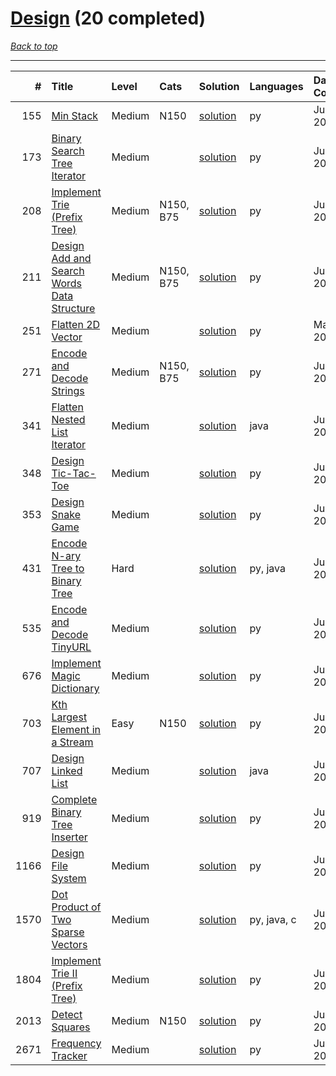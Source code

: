 # [Design](<https://leetcode.com/tag/Design/>) (20 completed)

*[Back to top](<../../README.md>)*

------

|    # | Title                                                                                                                    | Level   | Cats      | Solution                                                             | Languages   | Date Complete   |
|-----:|:-------------------------------------------------------------------------------------------------------------------------|:--------|:----------|:---------------------------------------------------------------------|:------------|:----------------|
|  155 | [Min Stack](<https://leetcode.com/problems/min-stack>)                                                                   | Medium  | N150      | [solution](<../_155. Min Stack.md>)                                  | py          | Jun 13, 2024    |
|  173 | [Binary Search Tree Iterator](<https://leetcode.com/problems/binary-search-tree-iterator>)                               | Medium  |           | [solution](<../_173. Binary Search Tree Iterator.md>)                | py          | Jun 26, 2024    |
|  208 | [Implement Trie (Prefix Tree)](<https://leetcode.com/problems/implement-trie-prefix-tree>)                               | Medium  | N150, B75 | [solution](<../_208. Implement Trie (Prefix Tree).md>)               | py          | Jun 27, 2024    |
|  211 | [Design Add and Search Words Data Structure](<https://leetcode.com/problems/design-add-and-search-words-data-structure>) | Medium  | N150, B75 | [solution](<../_211. Design Add and Search Words Data Structure.md>) | py          | Jun 27, 2024    |
|  251 | [Flatten 2D Vector](<https://leetcode.com/problems/flatten-2d-vector>)                                                   | Medium  |           | [solution](<../_251. Flatten 2D Vector.md>)                          | py          | May 22, 2024    |
|  271 | [Encode and Decode Strings](<https://leetcode.com/problems/encode-and-decode-strings>)                                   | Medium  | N150, B75 | [solution](<../_271. Encode and Decode Strings.md>)                  | py          | Jun 12, 2024    |
|  341 | [Flatten Nested List Iterator](<https://leetcode.com/problems/flatten-nested-list-iterator>)                             | Medium  |           | [solution](<../_341. Flatten Nested List Iterator.md>)               | java        | Jul 02, 2024    |
|  348 | [Design Tic-Tac-Toe](<https://leetcode.com/problems/design-tic-tac-toe>)                                                 | Medium  |           | [solution](<../_348. Design Tic-Tac-Toe.md>)                         | py          | Jul 04, 2024    |
|  353 | [Design Snake Game](<https://leetcode.com/problems/design-snake-game>)                                                   | Medium  |           | [solution](<../_353. Design Snake Game.md>)                          | py          | Jun 28, 2024    |
|  431 | [Encode N-ary Tree to Binary Tree](<https://leetcode.com/problems/encode-n-ary-tree-to-binary-tree>)                     | Hard    |           | [solution](<../_431. Encode N-ary Tree to Binary Tree.md>)           | py, java    | Jun 28, 2024    |
|  535 | [Encode and Decode TinyURL](<https://leetcode.com/problems/encode-and-decode-tinyurl>)                                   | Medium  |           | [solution](<../_535. Encode and Decode TinyURL.md>)                  | py          | Jun 07, 2024    |
|  676 | [Implement Magic Dictionary](<https://leetcode.com/problems/implement-magic-dictionary>)                                 | Medium  |           | [solution](<../_676. Implement Magic Dictionary.md>)                 | py          | Jun 27, 2024    |
|  703 | [Kth Largest Element in a Stream](<https://leetcode.com/problems/kth-largest-element-in-a-stream>)                       | Easy    | N150      | [solution](<../_703. Kth Largest Element in a Stream.md>)            | py          | Jul 04, 2024    |
|  707 | [Design Linked List](<https://leetcode.com/problems/design-linked-list>)                                                 | Medium  |           | [solution](<../_707. Design Linked List.md>)                         | java        | Jun 21, 2024    |
|  919 | [Complete Binary Tree Inserter](<https://leetcode.com/problems/complete-binary-tree-inserter>)                           | Medium  |           | [solution](<../_919. Complete Binary Tree Inserter.md>)              | py          | Jul 05, 2024    |
| 1166 | [Design File System](<https://leetcode.com/problems/design-file-system>)                                                 | Medium  |           | [solution](<../_1166. Design File System.md>)                        | py          | Jun 27, 2024    |
| 1570 | [Dot Product of Two Sparse Vectors](<https://leetcode.com/problems/dot-product-of-two-sparse-vectors>)                   | Medium  |           | [solution](<../_1570. Dot Product of Two Sparse Vectors.md>)         | py, java, c | Jun 06, 2024    |
| 1804 | [Implement Trie II (Prefix Tree)](<https://leetcode.com/problems/implement-trie-ii-prefix-tree>)                         | Medium  |           | [solution](<../_1804. Implement Trie II (Prefix Tree).md>)           | py          | Jun 27, 2024    |
| 2013 | [Detect Squares](<https://leetcode.com/problems/detect-squares>)                                                         | Medium  | N150      | [solution](<../_2013. Detect Squares.md>)                            | py          | Jun 28, 2024    |
| 2671 | [Frequency Tracker](<https://leetcode.com/problems/frequency-tracker>)                                                   | Medium  |           | [solution](<../_2671. Frequency Tracker.md>)                         | py          | Jun 28, 2024    |